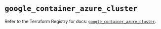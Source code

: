 # `google_container_azure_cluster`

Refer to the Terraform Registry for docs: [`google_container_azure_cluster`](https://registry.terraform.io/providers/hashicorp/google/6.46.0/docs/resources/container_azure_cluster).

